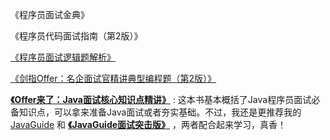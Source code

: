 《程序员面试金典》

《程序员代码面试指南（第2版）》

[《程序员面试逻辑题解析》](https://book.douban.com/subject/20452340/)

[《剑指Offer：名企面试官精讲典型编程题（第2版）》](https://book.douban.com/subject/27008702/)

**[《Offer来了：Java面试核心知识点精讲》](https://book.douban.com/subject/34872163/)** : 这本书基本概括了Java程序员面试必备知识点，可以拿来准备Java面试或者夯实基础。不过，我还是更推荐我的 [JavaGuide](https://github.com/Snailclimb/JavaGuide) 和 **[《JavaGuide面试突击版》](https://mp.weixin.qq.com/s?__biz=Mzg2OTA0Njk0OA==&mid=2247486324&idx=1&sn=e8b690ddaedabc486bd399310105aad3&chksm=cea244bff9d5cda9a627fa65235be09e7b089e92cf49c0eb0ceb35b39bbed86c1fab0125f5af&token=1745528586&lang=zh_CN&scene=21#wechat_redirect)**  ，两者配合起来学习，真香！


